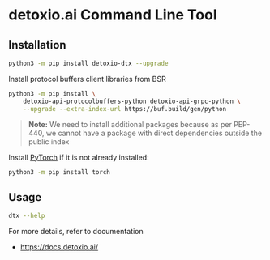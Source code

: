 # detoxio.ai Command Line Tool

## Installation

```bash
python3 -m pip install detoxio-dtx --upgrade
```

Install protocol buffers client libraries from BSR

```bash
python3 -m pip install \
    detoxio-api-protocolbuffers-python detoxio-api-grpc-python \
    --upgrade --extra-index-url https://buf.build/gen/python
```

> **Note:** We need to install additional packages because as per PEP-440, we
> cannot have a package with direct dependencies outside the public index

Install [PyTorch](https://pytorch.org/) if it is not already installed:

```bash
python3 -m pip install torch
```

## Usage

```bash
dtx --help
```

For more details, refer to documentation

* https://docs.detoxio.ai/

